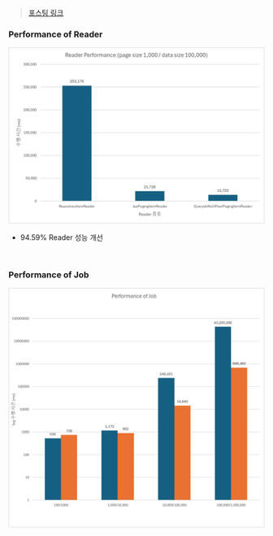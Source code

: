 > [포스팅 링크](https://jaeseo0519.tistory.com/400)

### Performance of Reader

![img.png](img.png)

- 94.59% Reader 성능 개선

<br/>

### Performance of Job

![img_1.png](img_1.png)